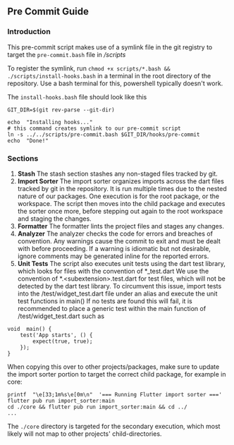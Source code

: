 ## Pre Commit Guide

### Introduction

This pre-commit script makes use of a symlink file in the git registry to target the `pre-commit.bash` file in _/scripts_

To register the symlink, run
`chmod +x scripts/*.bash && ./scripts/install-hooks.bash`
in a terminal in the root directory of the repository. Use a bash terminal for this, powershell typically doesn't work.

The `install-hooks.bash` file should look like this

```
GIT_DIR=$(git rev-parse --git-dir)

echo  "Installing hooks..."
# this command creates symlink to our pre-commit script
ln -s ../../scripts/pre-commit.bash $GIT_DIR/hooks/pre-commit
echo  "Done!"
```

### Sections

1. **Stash**
   The stash section stashes any non-staged files tracked by git.
2. **Import Sorter**
   The import sorter organizes imports across the dart files tracked by git in the repository. It is run multiple times due to the nested nature of our packages. One execution is for the root package, or the workspace. The script then moves into the child package and executes the sorter once more, before stepping out again to the root workspace and staging the changes.
3. **Formatter**
   The formatter lints the project files and stages any changes.
4. **Analyzer**
   The analyzer checks the code for errors and breaches of convention. Any warnings cause the commit to exit and must be dealt with before proceeding. If a warning is idiomatic but not desirable, ignore comments may be generated inline for the reported errors.
5. **Unit Tests**
   The script also executes unit tests using the dart test library, which looks for files with the convention of \*\_test.dart
   We use the convention of \*.\<subextension>.test.dart for test files, which will not be detected by the dart test library. To circumvent this issue, import tests into the /test/widget_test.dart file under an alias and execute the unit test functions in main()
   If no tests are found this will fail, it is recommended to place a generic test within the main function of /test/widget_test.dart such as

```
void  main() {
	test('App starts', () {
		expect(true, true);
	});
}
```

When copying this over to other projects/packages, make sure to update the import sorter portion to target the correct child package, for example in core:

```
printf  "\e[33;1m%s\e[0m\n"  '=== Running Flutter import sorter ==='
flutter pub run import_sorter:main
cd ./core && flutter pub run import_sorter:main && cd ../
...
```

The `./core` directory is targeted for the secondary execution, which most likely will not map to other projects' child-directories.
